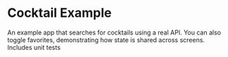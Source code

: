 # Cocktail Example
An example app that searches for cocktails using a real API. You can also toggle favorites, demonstrating how state is shared across screens. Includes unit tests
